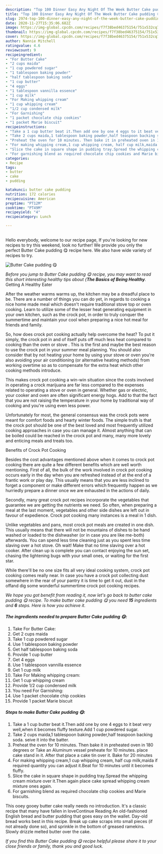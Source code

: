 ```yaml
---
description: "Top 100 Dinner Easy Any Night Of The Week Butter Cake pudding 😋"
title: "Top 100 Dinner Easy Any Night Of The Week Butter Cake pudding 😋"
slug: 2974-top-100-dinner-easy-any-night-of-the-week-butter-cake-pudding
date: 2020-11-27T15:35:06.682Z
image: https://img-global.cpcdn.com/recipes/f7f38bed46375154/751x532cq70/butter-cake-pudding-😋-recipe-main-photo.jpg
thumbnail: https://img-global.cpcdn.com/recipes/f7f38bed46375154/751x532cq70/butter-cake-pudding-😋-recipe-main-photo.jpg
cover: https://img-global.cpcdn.com/recipes/f7f38bed46375154/751x532cq70/butter-cake-pudding-😋-recipe-main-photo.jpg
author: Nannie Mitchell
ratingvalue: 4.6
reviewcount: 9
recipeingredient:
- "For Butter Cake"
- "2 cups maida"
- "1 cup powdered sugar"
- "1 tablespoon baking powder"
- "half tablespoon baking soda"
- "1 cup butter"
- "4 eggs"
- "1 tablespoon vannilla essence"
- "1 cup milk"
- "For Making whipping cream"
- "1 cup whipping cream"
- "1/2 cup condensed milk"
- "For Garnishing"
- "1 packet chocolate chip cookies"
- "1 packet Marie biscuit"
recipeinstructions:
- "Take a 1 cup butter beat it.Then add one by one 4 eggs to it beat very well,when it becomes fluffy texture.Add 1 cup powdered sugar."
- "Take 2 cups maida,1 tablespoon baking powder,half teaspoon backing soda. seive it into the batter."
- "Preheat the oven for 10 minutes. Then bake it in preheated oven in 180 degrees or Take an Aluminum vessel preheate for 10 minutes. place cake stand in it. After that place a cake tin over it. Bake for 20 minutes"
- "For making whipping cream,1 cup whipping cream, half cup milk,maida if required quantity you can adjust it.Beat for 10 minutes until it becomes fluffy."
- "Slice the cake in square shape in pudding tray.Spread the whipping cream mixture over it.Then again place cake spread whipping cream mixture ones again."
- "For garnishing blend as required chocolate chip cookies and Marie biscuits."
categories:
- Recipe
tags:
- butter
- cake
- pudding

katakunci: butter cake pudding 
nutrition: 172 calories
recipecuisine: American
preptime: "PT12M"
cooktime: "PT49M"
recipeyield: "4"
recipecategory: Lunch

---
```

<br>
Hello everybody, welcome to our recipe page, If you're looking for new recipes to try this weekend, look no further! We provide you only the perfect Butter Cake pudding 😋 recipe here. We also have wide variety of recipes to try.
<br>


![Butter Cake pudding 😋](https://img-global.cpcdn.com/recipes/f7f38bed46375154/751x532cq70/butter-cake-pudding-😋-recipe-main-photo.jpg)

<i>Before you jump to Butter Cake pudding 😋 recipe, you may want to read this short interesting healthy tips about {<strong>The Basics of Being Healthy</strong>.</i>
Getting A Healthy Eater


After the weather warms warms up, the kitchen may be a dreadful place to be. There are a number of things you can do yet, in regards to cooking a nice home made meal which doesn't require traditional stove top or oven cooking. Learn to utilize some of the lesser heat generating equipment in your own kitchen, such as the crock pot, in order to truly conquer the summertime and maintain your cool when preparing a nice hot meal for friends and family.

So, how does crock pot cooking actually help overcome the heat? To put it simply, the crock pot in and of itself puts off much less heat compared to cooking than the oven or stove . This is the first and maybe the best reason to use the crock pot in your summer meal planning. You should also consider that by not heating your home by using your stove or oven you're also avoiding your air conditioning (or alternative heating methods) from working overtime so as to compensate for the extra heat which other cooking methods introduce.

This makes crock pot cooking a win-win situation since the costs involved in operating a crock marijuana are far less compared to the expenses related to operating a stove or oven in general. Whether gas or electric, your cooker and oven are often significant energy hogs. Add to that the fact that you are not raising the temperature in your home by traditional way of cooking and you're using even less power.

Unfortunately for most, the general consensus was the crock pots were meant for comfort foods and hearty winter foods.  The simple truth is that the crock pot should be one of the best loved and most frequently utilized cooking approaches in case you can manage it.  Almost anything that can be boiled could be reached in the crock pot and many, many more lovely and enticing meals and treats too.

Benefits of Crock Pot Cooking

Besides the cost advantages mentioned above when it comes to crock pot cooking there are quite a few different benefits which are well worth mentioning. First of all, the bulk of the work involved in crock pot cooking occurs early in the day when you are refreshed instead of at the end of a frantic work or play day. This usually means that you are less inclined to forget a component or make different errors which frequently happen as we hurriedly prepare a dinner once we are exhausted in the actions of daily.

Secondly, many great crock pot recipes incorporate the vegetables that guarantee we are getting the nutrients we need. So often, when preparing a meal at the last moment, vegetables and other side dishes are left out in favour of expedience. Crock pot cooking many instances is a meal in 1 dish.

 Unlike vegetables and pans, most crock pot meals are created in one dish. This usually means that there will not be mountains of dishes to be hand washed or loaded to the dishwasher (or in case you are like me-both) afterwards. You can spend less time cleaning just as you spent less time slaving over a hot stove. Oh wait! Make that no time slaving over a hot cooker. After clean up is complete you can contact enjoying the sun set, chasing the lightening bugs with your small ones, or waiting for the first star.

While there'll be no one size fits all very ideal cooking system, crock pot cooking comes really near. In case you have a crock pot collecting dust somewhere in the rear of your pantry it is time to get it out, dust in the offand dig some wonderful summertime crock pot cooking recipes.


<i>We hope you got benefit from reading it, now let's go back to butter cake pudding 😋 recipe. To make butter cake pudding 😋 you need <strong>15</strong> ingredients and <strong>6</strong> steps. Here is how you achieve it.
</i>

##### The ingredients needed to prepare Butter Cake pudding 😋:

1. Take For Butter Cake:
1. Get 2 cups maida
1. Take 1 cup powdered sugar
1. Use 1 tablespoon baking powder
1. Get half tablespoon baking soda
1. Provide 1 cup butter
1. Get 4 eggs
1. Use 1 tablespoon vannilla essence
1. Get 1 cup milk
1. Take For Making whipping cream:
1. Get 1 cup whipping cream
1. Provide 1/2 cup condensed milk
1. You need For Garnishing:
1. Use 1 packet chocolate chip cookies
1. Provide 1 packet Marie biscuit


##### Steps to make Butter Cake pudding 😋:

1. Take a 1 cup butter beat it.Then add one by one 4 eggs to it beat very well,when it becomes fluffy texture.Add 1 cup powdered sugar.
1. Take 2 cups maida,1 tablespoon baking powder,half teaspoon backing soda. seive it into the batter.
1. Preheat the oven for 10 minutes. Then bake it in preheated oven in 180 degrees or Take an Aluminum vessel preheate for 10 minutes. place cake stand in it. After that place a cake tin over it. Bake for 20 minutes
1. For making whipping cream,1 cup whipping cream, half cup milk,maida if required quantity you can adjust it.Beat for 10 minutes until it becomes fluffy.
1. Slice the cake in square shape in pudding tray.Spread the whipping cream mixture over it.Then again place cake spread whipping cream mixture ones again.
1. For garnishing blend as required chocolate chip cookies and Marie biscuits.


This ooey gooey butter cake really needs no introduction. It&#39;s a classic recipe that many have fallen in loveContinue Reading An old-fashioned English bread and butter pudding that goes easy on the wallet. Day-old bread works best in this recipe. Break up cake scraps into small pieces (if not already done so), and sprinkle in the bottom of greased ramekins. Slowly drizzle melted butter over the cake. 

<i>If you find this Butter Cake pudding 😋 recipe helpful please share it to your close friends or family, thank you and good luck.</i>
